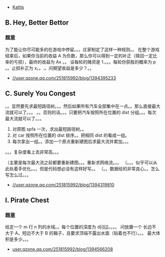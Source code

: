 - [Kattis](https://icpc.kattis.com/problem-sources/International%20Collegiate%20Programming%20Contest%20%28ACM-ICPC%29%20World%20Finals%202013)


## B. Hey, Better Bettor
### 题意
为了能让你尽可能多的在游戏中停留。。。庄家制定了这样一种规则。。
在整个游戏结束后，如果你当前的收益 A 为负数，那么你可以得到一定的补正（赎回一定比率的亏损），最终的收益为 Ax 。。
设每轮的赌资是 1.。。。每轮你获胜的概率为 p 。。止损补正为 x。。.。问期望收益是多少？。。

- [//user.qzone.qq.com/251815992/blog/1394395233](//user.qzone.qq.com/251815992/blog/1394395233)

## C. Surely You Congest
。。显然要先求最短路径树。。。然后如果所有汽车全部集中在一点。。那么直接最大流就可以了。。。
。。否则的话。。。只要把汽车按照所在位置的 dist 分组。。。每次最大流就可以了。。。

1. 对原图 spfa 一次，求出最短路径树。。
2. 对 car 按照所在位置的 dist 排序。。把相同 dist 的看成一组。
3. 每次拿出一组。。添加一个原点重新建图后求最大流并累加。。。

。。。复杂度看上去非常高。。。

（主要是每次最大流之前都要重新建图。。。重新求网络流。。。
（。。。似乎可以从此处着手优化。。。但是代码想必没有这样好写。。
（。。数据给的非常良心。。怎么写怎么过。。。


- [//user.qzone.qq.com/251815992/blog/1394319810](//user.qzone.qq.com/251815992/blog/1394319810)

## I. Pirate Chest
### 题意
给定一个 m 行 n 列的水域。。每个位置的深度为 d[i][j]。。。。
问放置一个 长边不大于 A，短边不大于 B 的箱子，且要求顶端不露出水面（贴着也不行）。。。
最大体积是多少。。。

- [user.qzone.qq.com/251815992/blog/1394566208](user.qzone.qq.com/251815992/blog/1394566208)

